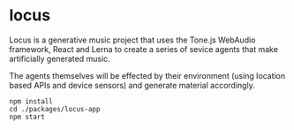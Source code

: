 # locus



Locus is a generative music project that uses the Tone.js WebAudio framework, React and Lerna to create a series of sevice agents that make artificially generated music.

The agents themselves will be effected by their environment (using location based APIs and device sensors) and generate material accordingly.

```
npm install
cd ./packages/locus-app
npm start
```

